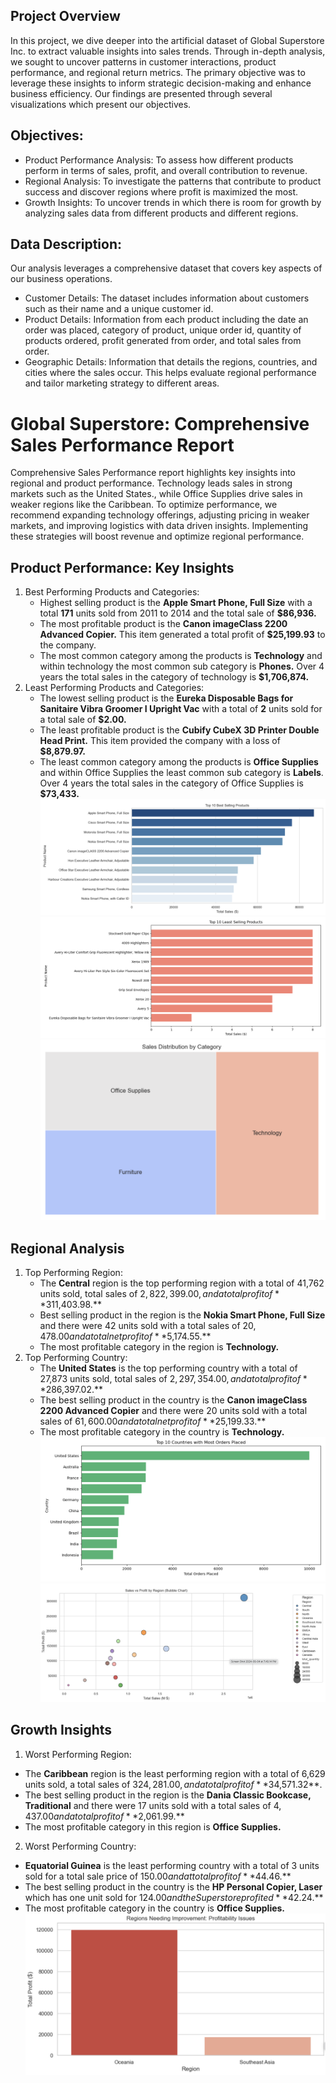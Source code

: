 ## Project Overview
In this project, we dive deeper into the artificial dataset of Global Superstore Inc. to extract valuable insights into sales trends. Through in-depth analysis, we sought to uncover patterns in customer interactions, product performance, and regional return metrics. The primary objective was to leverage these insights to inform strategic decision-making and enhance business efficiency. Our findings are presented through several visualizations which present our objectives.

## Objectives:
- Product Performance Analysis: To assess how different products perform in terms of sales, profit, and overall contribution to revenue.
- Regional Analysis: To investigate the patterns that contribute to product success and discover regions where profit is maximized the most.
- Growth Insights: To uncover trends in which there is room for growth by analyzing sales data from different products and different regions.

## Data Description:
Our analysis leverages a comprehensive dataset that covers key aspects of our business operations.

- Customer Details: The dataset includes information about customers such as their name and a unique customer id.
- Product Details: Information from each product including the date an order was placed, category of product, unique order id, quantity of products ordered, profit generated from order, and total sales from order.
- Geographic Details: Information that details the regions, countries, and cities where the sales occur. This helps evaluate regional performance and tailor marketing strategy to different areas.

# Global Superstore: Comprehensive Sales Performance Report
Comprehensive Sales Performance report highlights key insights into regional and product performance. Technology leads sales in strong markets such as the United States., while Office Supplies drive sales in weaker regions like the Caribbean. To optimize performance, we recommend expanding technology offerings, adjusting pricing in weaker markets, and improving logistics with data driven insights. Implementing these strategies will boost revenue and optimize regional performance. 

## Product Performance: Key Insights
1. Best Performing Products and Categories:
   -  Highest selling product is the **Apple Smart Phone, Full Size** with a total **171** units sold from 2011 to 2014 and the total sale of **$86,936.**
   -  The most profitable product is the **Canon imageClass 2200 Advanced Copier.** This item generated a total profit of **$25,199.93** to the company.
   -  The most common category among the products is **Technology** and within technology the most common sub category is **Phones.** Over 4 years the total sales in the category of technology is **$1,706,874.**
2. Least Performing Products and Categories:
   - The lowest selling product is the **Eureka Disposable Bags for Sanitaire Vibra Groomer I Upright Vac** with a total of **2** units sold for a total sale of **$2.00.**
   - The least profitable product is the **Cubify CubeX 3D Printer Double Head Print.** This item provided the company with a loss of **$8,879.97.**
   - The least common category among the products is **Office Supplies** and within Office Supplies the least common sub category is **Labels**. Over 4 years the total sales in the category of Office Supplies is **$73,433.**
![image_alt](https://github.com/shanemoncayo/Sales_analysis/blob/main/top10_best_selling_ss.png?raw=true)
![image_alt](https://github.com/shanemoncayo/Sales_analysis/blob/main/least_selling_products_ss.png?raw=true)
![image_alt](https://github.com/shanemoncayo/Sales_analysis/blob/main/sales_dist_ss.png?raw=true)

## Regional Analysis
1. Top Performing Region:
   - The **Central** region is the top performing region with a total of 41,762 units sold, total sales of $2,822,399.00, and a total profit of **$311,403.98.**
   - Best selling product in the region is the **Nokia Smart Phone, Full Size** and there were 42 units sold with a total sales of $20,478.00 and a total net profit of **$5,174.55.**
   - The most profitable category in the region is **Technology.**
2. Top Performing Country:
   - The **United States** is the top performing country with a total of 27,873 units sold, total sales of $2,297,354.00, and a total profit of **$286,397.02.**
   - The best selling product in the country is the **Canon imageClass 2200 Advanced Copier** and there were 20 units sold with a total sales of $61,600.00 and a total net profit of **$25,199.33.**
   - The most profitable category in the country is **Technology.**
![image_alt](https://github.com/shanemoncayo/Sales_analysis/blob/main/top_ten_countries_ss.png?raw=true)
![image_alt](https://github.com/shanemoncayo/Sales_analysis/blob/main/sales_v_profit_ss.png?raw=true)

## Growth Insights
1. Worst Performing Region:
  - The **Caribbean** region is the least performing region with a total of 6,629 units sold, a total sales of $324,281.00, and a total profit of **$34,571.32**.
  - The best selling product in the region is the **Dania Classic Bookcase, Traditional** and there were 17 units sold with a total sales of $4,437.00 and a total profit of **$2,061.99.**
  - The most profitable category in this region is **Office Supplies.**
2. Worst Performing Country:
  - **Equatorial Guinea** is the least performing country with a total of 3 units sold for a total sale price of $150.00 and at total profit of **$44.46.**
  - The best selling product in the country is the **HP Personal Copier, Laser** which has one unit sold for $124.00 and the Superstore profited **$42.24.**
  - The most profitable category in the country is **Office Supplies.**
![image_alt](https://github.com/shanemoncayo/Sales_analysis/blob/main/region_improvement_ss.png?raw=true)









